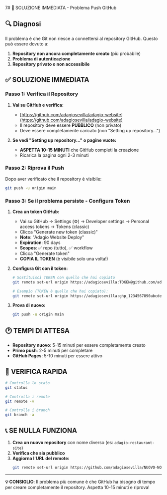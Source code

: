 
7# 🚨 SOLUZIONE IMMEDIATA - Problema Push GitHub

## 🔍 Diagnosi

Il problema è che Git non riesce a connettersi al repository GitHub. Questo può essere dovuto a:

1. **Repository non ancora completamente creato** (più probabile)
2. **Problema di autenticazione**
3. **Repository privato o non accessibile**

## ✅ SOLUZIONE IMMEDIATA

### Passo 1: Verifica il Repository

1. **Vai su GitHub e verifica:**
   - [https://github.com/adagiosevilla/adagio-website](https://github.com/adagiosevilla/adagio-website)
   - Il repository deve essere **PUBBLICO** (non privato)
   - Deve essere completamente caricato (non "Setting up repository...")

2. **Se vedi "Setting up repository..." o pagine vuote:**
   - **ASPETTA 10-15 MINUTI** che GitHub completi la creazione
   - Ricarica la pagina ogni 2-3 minuti

### Passo 2: Riprova il Push

Dopo aver verificato che il repository è visibile:

```bash
git push -u origin main
```

### Passo 3: Se il problema persiste - Configura Token

1. **Crea un token GitHub:**
   - Vai su GitHub → Settings (⚙️) → Developer settings → Personal access tokens → Tokens (classic)
   - Clicca "Generate new token (classic)"
   - **Note**: "Adagio Website Deploy"
   - **Expiration**: 90 days
   - **Scopes**: ✅ repo (tutto), ✅ workflow
   - Clicca "Generate token"
   - **COPIA IL TOKEN** (è visibile solo una volta!)

2. **Configura Git con il token:**
   ```bash
   # Sostituisci TOKEN con quello che hai copiato
   git remote set-url origin https://adagiosevilla:TOKEN@github.com/adagiosevilla/adagio-website.git
   
   # Esempio (TOKEN è quello che hai copiato):
   git remote set-url origin https://adagiosevilla:ghp_1234567890abcdef@github.com/adagiosevilla/adagio-website.git
   ```

3. **Prova di nuovo:**
   ```bash
   git push -u origin main
   ```

## 🕐 TEMPI DI ATTESA

- **Repository nuovo**: 5-15 minuti per essere completamente creato
- **Primo push**: 2-5 minuti per completare
- **GitHub Pages**: 5-10 minuti per essere attivo

## 🔧 VERIFICA RAPIDA

```bash
# Controlla lo stato
git status

# Controlla i remote
git remote -v

# Controlla i branch
git branch -a
```

## 📞 SE NULLA FUNZIONA

1. **Crea un nuovo repository** con nome diverso (es: `adagio-restaurant-site`)
2. **Verifica che sia pubblico**
3. **Aggiorna l'URL del remote:**
   ```bash
   git remote set-url origin https://github.com/adagiosevilla/NUOVO-NOME.git
   ```

---

**💡 CONSIGLIO**: Il problema più comune è che GitHub ha bisogno di tempo per creare completamente il repository. Aspetta 10-15 minuti e riprova!
